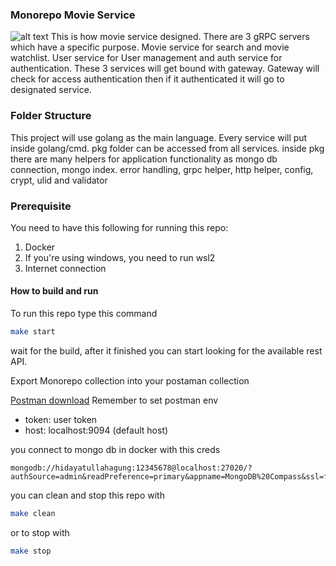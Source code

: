 ### Monorepo Movie Service

![alt text](https://i.imgur.com/4KIuy9Q.png "System Architecture")
This is how movie service designed. There are 3 gRPC servers which have a specific purpose. Movie service for search and
movie watchlist. User service for User management and auth service for authentication. These 3 services will get bound
with gateway. Gateway will check for access authentication then if it authenticated it will go to designated service.

### Folder Structure

This project will use golang as the main language. Every service will put inside golang/cmd. pkg folder can be accessed
from all services. inside pkg there are many helpers for application functionality as mongo db connection, mongo index.
error handling, grpc helper, http helper, config, crypt, ulid and validator

### Prerequisite

You need to have this following for running this repo:

1. Docker
2. If you're using windows, you need to run wsl2
3. Internet connection

#### How to build and run

To run this repo type this command

```bash
make start
```

wait for the build, after it finished you can start looking for the available rest API.

Export Monorepo collection into your postaman collection

[Postman download](https://drive.google.com/file/d/1grEUeXn2Bc56MJ3-Ssz8IZaoA0Jy1K7I/view?usp=sharing)
Remember to set postman env

- token: user token
- host: localhost:9094 (default host)

you connect to mongo db in docker with this creds

```
mongodb://hidayatullahagung:12345678@localhost:27020/?authSource=admin&readPreference=primary&appname=MongoDB%20Compass&ssl=false
```

you can clean and stop this repo with

```bash
make clean
```

or to stop with

```bash
make stop
```
